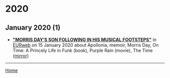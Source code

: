 # 2020

## January 2020 (1)

 - [**"MORRIS DAY’S SON FOLLOWING IN HIS MUSICAL FOOTSTEPS"**](https://eurweb.com/2020/01/15/morris-days-son-following-in-his-musical-footsteps/) in [EURweb](https://eurweb.com/) on 15 January 2020 about Apollonia, memoir, Morris Day, On Time: A Princely Life in Funk (book), Purple Rain (movie), The Time ([mirror](https://web.archive.org/web/*/https://eurweb.com/2020/01/15/morris-days-son-following-in-his-musical-footsteps/))

----

[Home](../)
